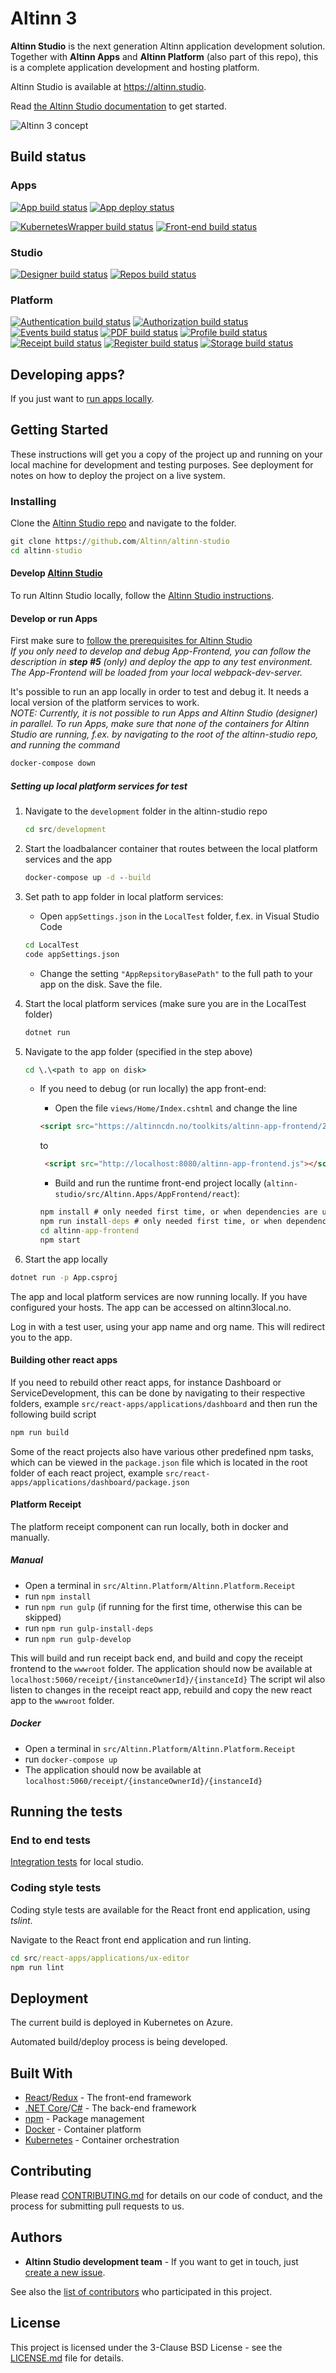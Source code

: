 # Altinn 3

**Altinn Studio** is the next generation Altinn application development solution.  
Together with **Altinn Apps** and **Altinn Platform** (also part of this repo), this is a complete application development and hosting platform.

Altinn Studio is available at <https://altinn.studio>.

Read [the Altinn Studio documentation](https://docs.altinn.studio/teknologi/altinnstudio/) to get started.

![Altinn 3 concept](https://docs.altinn.studio/teknologi/altinnstudio/about/concept3.svg "Altinn 3 - Concept")

## Build status

### Apps

[![App build status](https://dev.azure.com/brreg/altinn-studio/_apis/build/status/altinn-apps/altinn-studio-build-app-image?label=build)](https://dev.azure.com/brreg/altinn-studio/_build/latest?definitionId=69)
[![App deploy status](https://dev.azure.com/brreg/altinn-studio/_apis/build/status/altinn-apps/altinn-studio-deploy-app-image?label=deploy)](https://dev.azure.com/brreg/altinn-studio/_build/latest?definitionId=81)

[![KubernetesWrapper build status](https://dev.azure.com/brreg/altinn-studio/_apis/build/status/altinn-apps/altinn-kuberneteswrapper-build-master?label=apps/kuberneteswrapper)](https://dev.azure.com/brreg/altinn-studio/_build/latest?definitionId=88)
[![Front-end build status](https://dev.azure.com/brreg/altinn-studio/_apis/build/status/altinn-apps/altinn-app-frontend-cdn-build-master?label=apps/frontend)](https://dev.azure.com/brreg/altinn-studio/_build/latest?definitionId=74)

### Studio

[![Designer build status](https://dev.azure.com/brreg/altinn-studio/_apis/build/status/altinn-studio/designer-master?label=studio/designer)](https://dev.azure.com/brreg/altinn-studio/_build/latest?definitionId=18)
[![Repos build status](https://dev.azure.com/brreg/altinn-studio/_apis/build/status/altinn-studio/repositories-master?label=studio/repos)](https://dev.azure.com/brreg/altinn-studio/_build/latest?definitionId=28)

### Platform

[![Authentication build status](https://dev.azure.com/brreg/altinn-studio/_apis/build/status/altinn-platform/authentication-master?label=platform/authentication)](https://dev.azure.com/brreg/altinn-studio/_build/latest?definitionId=41)
[![Authorization build status](https://dev.azure.com/brreg/altinn-studio/_apis/build/status/altinn-platform/authorization-master?label=platform/authorization)](https://dev.azure.com/brreg/altinn-studio/_build/latest?definitionId=43)
[![Events build status](https://dev.azure.com/brreg/altinn-studio/_apis/build/status/altinn-platform/events-master?label=platform/events)](https://dev.azure.com/brreg/altinn-studio/_build/latest?definitionId=136)
[![PDF build status](https://dev.azure.com/brreg/altinn-studio/_apis/build/status/altinn-platform/pdf-master?label=platform/pdf)](https://dev.azure.com/brreg/altinn-studio/_build/latest?definitionId=66)
[![Profile build status](https://dev.azure.com/brreg/altinn-studio/_apis/build/status/altinn-platform/profile-master?label=platform/profile)](https://dev.azure.com/brreg/altinn-studio/_build/latest?definitionId=38)
[![Receipt build status](https://dev.azure.com/brreg/altinn-studio/_apis/build/status/altinn-platform/receipt-master?label=platform/receipt)](https://dev.azure.com/brreg/altinn-studio/_build/latest?definitionId=58)
[![Register build status](https://dev.azure.com/brreg/altinn-studio/_apis/build/status/altinn-platform/register-master?label=platform/register)](https://dev.azure.com/brreg/altinn-studio/_build/latest?definitionId=35)
[![Storage build status](https://dev.azure.com/brreg/altinn-studio/_apis/build/status/altinn-platform/storage-master?label=platform/storage)](https://dev.azure.com/brreg/altinn-studio/_build/latest?definitionId=30)

## Developing apps?

If you just want to [run apps locally](LOCALAPP.md).

## Getting Started

These instructions will get you a copy of the project up and running on your local machine for development and testing purposes.
See deployment for notes on how to deploy the project on a live system.

### Installing

Clone the [Altinn Studio repo](https://github.com/Altinn/altinn-studio) and navigate to the folder.

```cmd
git clone https://github.com/Altinn/altinn-studio
cd altinn-studio
```

#### Develop [Altinn Studio](/src/studio/README.md)

To run Altinn Studio locally, follow the [Altinn Studio instructions](/src/studio/README.md).

#### Develop or run Apps

First make sure to [follow the prerequisites for Altinn Studio](/src/studio/README.md#Prerequisites)  
_If you only need to develop and debug App-Frontend, you can follow the description in **step #5** (only) and deploy the app to any test environment. The App-Frontend will be loaded from your local webpack-dev-server._

It's possible to run an app locally in order to test and debug it. It needs a local version of the platform services to work.  
_NOTE: Currently, it is not possible to run Apps and Altinn Studio (designer) in parallel. To run Apps, make sure that none of the containers for Altinn Studio are running, f.ex. by navigating to the root of the altinn-studio repo, and running the command_

```cmd
docker-compose down
```

##### Setting up local platform services for test

1. Navigate to the `development` folder in the altinn-studio repo

   ```cmd
   cd src/development
   ```

2. Start the loadbalancer container that routes between the local platform services and the app

   ```cmd
   docker-compose up -d --build
   ```

3. Set path to app folder in local platform services:
   - Open `appSettings.json` in the `LocalTest` folder, f.ex. in Visual Studio Code

   ```cmd
   cd LocalTest
   code appSettings.json
   ```

   - Change the setting `"AppRepsitoryBasePath"` to the full path to your app on the disk. Save the file.

4. Start the local platform services (make sure you are in the LocalTest folder)

   ```cmd
   dotnet run
   ```

5. Navigate to the app folder (specified in the step above)

   ```cmd
   cd \.\<path to app on disk>
   ```

   - If you need to debug (or run locally) the app front-end:
     - Open the file `views/Home/Index.cshtml` and change the line

     ```html
     <script src="https://altinncdn.no/toolkits/altinn-app-frontend/2/altinn-app-frontend.js"></script>
       ```

     to

     ```html
      <script src="http://localhost:8080/altinn-app-frontend.js"></script>
     ```

     - Build and run the runtime front-end project locally (`altinn-studio/src/Altinn.Apps/AppFrontend/react`):
  
     ```cmd
     npm install # only needed first time, or when dependencies are updated
     npm run install-deps # only needed first time, or when dependencies are updated
     cd altinn-app-frontend
     npm start
     ```

6. Start the app locally

  ```cmd
  dotnet run -p App.csproj
  ```

The app and local platform services are now running locally. If you have configured your hosts. The app can be accessed on altinn3local.no.

Log in with a test user, using your app name and org name. This will redirect you to the app.

#### Building other react apps

If you need to rebuild other react apps, for instance Dashboard or ServiceDevelopment, this can be done by navigating to their respective folders, example `src/react-apps/applications/dashboard` and then run the following build script

```cmd
npm run build
```

Some of the react projects also have various other predefined npm tasks, which can be viewed in the `package.json` file which is located in the root folder of each react project, example `src/react-apps/applications/dashboard/package.json`

#### Platform Receipt

The platform receipt component can run locally, both in docker and manually.

##### Manual

- Open a terminal in `src/Altinn.Platform/Altinn.Platform.Receipt`
- run `npm install`
- run `npm run gulp` (if running for the first time, otherwise this can be skipped)
- run `npm run gulp-install-deps`
- run `npm run gulp-develop`

This will build and run receipt back end, and build and copy the receipt frontend to the `wwwroot` folder.
The application should now be available at `localhost:5060/receipt/{instanceOwnerId}/{instanceId}`
The script wil also listen to changes in the receipt react app, rebuild and copy the new react app to the `wwwroot` folder.

##### Docker

- Open a terminal in `src/Altinn.Platform/Altinn.Platform.Receipt`
- run `docker-compose up`
- The application should now be available at `localhost:5060/receipt/{instanceOwnerId}/{instanceId}`

## Running the tests

### End to end tests

[Integration tests](https://github.com/Altinn/altinn-studio/tree/master/src/test/cypress) for local studio.

### Coding style tests

Coding style tests are available for the React front end application, using _tslint_.

Navigate to the React front end application and run linting.

```cmd
cd src/react-apps/applications/ux-editor
npm run lint
```

## Deployment

The current build is deployed in Kubernetes on Azure.

Automated build/deploy process is being developed.

## Built With

- [React](https://reactjs.org/)/[Redux](https://redux.js.org/) - The front-end framework
- [.NET Core](https://docs.microsoft.com/en-us/dotnet/core/)/[C#](https://docs.microsoft.com/en-us/dotnet/csharp/) - The back-end framework
- [npm](https://www.npmjs.com/) - Package management
- [Docker](https://www.docker.com/) - Container platform
- [Kubernetes](https://kubernetes.io/) - Container orchestration

## Contributing

Please read [CONTRIBUTING.md](CONTRIBUTING.md) for details on our code of conduct, and the process for submitting pull requests to us.

## Authors

- **Altinn Studio development team** - If you want to get in touch, just [create a new issue](https://github.com/Altinn/altinn-studio/issues/new).

See also the [list of contributors](https://github.com/Altinn/altinn-studio/graphs/contributors) who participated in this project.

## License

This project is licensed under the 3-Clause BSD License - see the [LICENSE.md](LICENSE.md) file for details.
